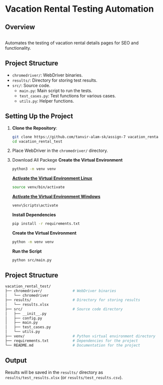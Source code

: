 # Vacation Rental Testing Automation

## Overview

```

```

Automates the testing of vacation rental details pages for SEO and functionality.

## Project Structure

- `chromedriver/`: WebDriver binaries.
- `results/`: Directory for storing test results.
- `src/`: Source code.
  - `main.py`: Main script to run the tests.
  - `test_cases.py`: Test functions for various cases.
  - `utils.py`: Helper functions.

## Setting Up the Project

1. **Clone the Repository**:

   ```bash
   git clone https://github.com/tanvir-alam-sk/assign-7 vacation_rental_test
   cd vacation_rental_test

   ```
2. Place WebDriver in the `chromedriver/` directory.

3. Download All Packege
   **Create the Virtual Environment**

   ```bash
   python3 -m venv venv
   ```

   **[Activate the Virtual Environment Linux]()**

   ```bash
   source venv/bin/activate
   ```
   **[Activate the Virtual Environment Windows]()**

   ```bash
   venv\Scripts\activate
   ```

   **Install Dependencies**

   ```bash
   pip install -r requirements.txt

   ```

   **Create the Virtual Environment**

   ```bash
   python -m venv venv
   ```

   **Run the Script**

   ```bash
   python src/main.py
   ```

## Project Structure

```bash
vacation_rental_test/
├── chromedriver/              # WebDriver binaries
│   └── chromedriver
├── results/                   # Directory for storing results
│   └── results.xlsx
├── src/                       # Source code directory
│   ├── __init__.py
│   ├── config.py
│   ├── main.py
│   ├── test_cases.py
│   └── utils.py
├── venv/                      # Python virtual environment directory
├── requirements.txt           # Dependencies for the project
└── README.md                  # Documentation for the project
```

## Output

Results will be saved in the `results/` directory as `results/test_results.xlsx` (or `results/test_results.csv`).
